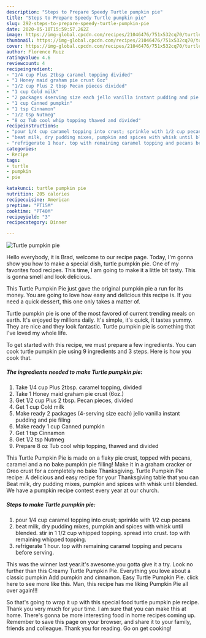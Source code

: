 ```yaml
---
description: "Steps to Prepare Speedy Turtle pumpkin pie"
title: "Steps to Prepare Speedy Turtle pumpkin pie"
slug: 292-steps-to-prepare-speedy-turtle-pumpkin-pie
date: 2020-05-10T15:59:57.262Z
image: https://img-global.cpcdn.com/recipes/21046476/751x532cq70/turtle-pumpkin-pie-recipe-main-photo.jpg
thumbnail: https://img-global.cpcdn.com/recipes/21046476/751x532cq70/turtle-pumpkin-pie-recipe-main-photo.jpg
cover: https://img-global.cpcdn.com/recipes/21046476/751x532cq70/turtle-pumpkin-pie-recipe-main-photo.jpg
author: Florence Ruiz
ratingvalue: 4.6
reviewcount: 4
recipeingredient:
- "1/4 cup Plus 2tbsp caramel topping divided"
- "1 Honey maid graham pie crust 6oz"
- "1/2 cup Plus 2 tbsp Pecan pieces divided"
- "1 cup Cold milk"
- "2 packages 4serving size each jello vanilla instant pudding and pie filing"
- "1 cup Canned pumpkin"
- "1 tsp Cinnamon"
- "1/2 tsp Nutmeg"
- "8 oz Tub cool whip topping thawed and divided"
recipeinstructions:
- "pour 1/4 cup caramel topping into crust; sprinkle with 1/2 cup pecans"
- "beat milk, dry pudding mixes, pumpkin and spices with whisk until blended. stir in 1 1/2 cup whipped topping. spread into crust. top with remaining whipped topping."
- "refrigerate 1 hour. top with remaining caramel topping and pecans before serving."
categories:
- Recipe
tags:
- turtle
- pumpkin
- pie

katakunci: turtle pumpkin pie 
nutrition: 205 calories
recipecuisine: American
preptime: "PT15M"
cooktime: "PT40M"
recipeyield: "3"
recipecategory: Dinner

---
```



![Turtle pumpkin pie](https://img-global.cpcdn.com/recipes/21046476/751x532cq70/turtle-pumpkin-pie-recipe-main-photo.jpg)

Hello everybody, it is Brad, welcome to our recipe page. Today, I'm gonna show you how to make a special dish, turtle pumpkin pie. One of my favorites food recipes. This time, I am going to make it a little bit tasty. This is gonna smell and look delicious.

This Turtle Pumpkin Pie just gave the original pumpkin pie a run for its money. You are going to love how easy and delicious this recipe is. If you need a quick dessert, this one only takes a matter of.

Turtle pumpkin pie is one of the most favored of current trending meals on earth. It's enjoyed by millions daily. It's simple, it's quick, it tastes yummy. They are nice and they look fantastic. Turtle pumpkin pie is something that I've loved my whole life.


To get started with this recipe, we must prepare a few ingredients. You can cook turtle pumpkin pie using 9 ingredients and 3 steps. Here is how you cook that.

<!--inarticleads1-->

##### The ingredients needed to make Turtle pumpkin pie:

1. Take 1/4 cup Plus 2tbsp. caramel topping, divided
1. Take 1 Honey maid graham pie crust (6oz.)
1. Get 1/2 cup Plus 2 tbsp. Pecan pieces, divided
1. Get 1 cup Cold milk
1. Make ready 2 packages (4-serving size each) jello vanilla instant pudding and pie filing
1. Make ready 1 cup Canned pumpkin
1. Get 1 tsp Cinnamon
1. Get 1/2 tsp Nutmeg
1. Prepare 8 oz Tub cool whip topping, thawed and divided


This Turtle Pumpkin Pie is made on a flaky pie crust, topped with pecans, caramel and a no bake pumpkin pie filling! Make it in a graham cracker or Oreo crust for a completely no bake Thanksgiving. Turtle Pumpkin Pie recipe: A delicious and easy recipe for your Thanksgiving table that you can Beat milk, dry pudding mixes, pumpkin and spices with whisk until blended. We have a pumpkin recipe contest every year at our church. 

<!--inarticleads2-->

##### Steps to make Turtle pumpkin pie:

1. pour 1/4 cup caramel topping into crust; sprinkle with 1/2 cup pecans
1. beat milk, dry pudding mixes, pumpkin and spices with whisk until blended. stir in 1 1/2 cup whipped topping. spread into crust. top with remaining whipped topping.
1. refrigerate 1 hour. top with remaining caramel topping and pecans before serving.


This was the winner last year.it&#39;s awesome.you gotta give it a try. Look no further than this Creamy Turtle Pumpkin Pie. Everything you love about a classic pumpkin Add pumpkin and cinnamon. Easy Turtle Pumpkin Pie. click here to see more like this. Man, this recipe has me liking Pumpkin Pie all over again!!! 

So that's going to wrap it up with this special food turtle pumpkin pie recipe. Thank you very much for your time. I am sure that you can make this at home. There's gonna be more interesting food in home recipes coming up. Remember to save this page on your browser, and share it to your family, friends and colleague. Thank you for reading. Go on get cooking!

